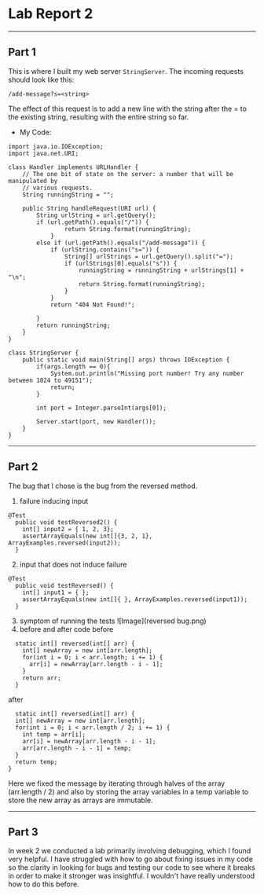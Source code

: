 # Lab Report 2
*** 
## Part 1
This is where I built my web server `StringServer`. The incoming requests should look like this:
```
/add-message?s=<string>
```
The effect of this request is to add a new line with the string after the = to the existing string, resulting with the entire string so far.
* My Code:
```
import java.io.IOException;
import java.net.URI;

class Handler implements URLHandler {
    // The one bit of state on the server: a number that will be manipulated by
    // various requests.
    String runningString = "";

    public String handleRequest(URI url) {
        String urlString = url.getQuery();
        if (url.getPath().equals("/")) {
                return String.format(runningString);
            }
        else if (url.getPath().equals("/add-message")) {
            if (urlString.contains("s=")) {
                String[] urlStrings = url.getQuery().split("=");
                if (urlStrings[0].equals("s")) {
                    runningString = runningString + urlStrings[1] + "\n";
                    return String.format(runningString);
                }
            }
            return "404 Not Found!";

        }
        return runningString;
    }
}

class StringServer {
    public static void main(String[] args) throws IOException {
        if(args.length == 0){
            System.out.println("Missing port number! Try any number between 1024 to 49151");
            return;
        }

        int port = Integer.parseInt(args[0]);

        Server.start(port, new Handler());
    }
}

```




*** 
## Part 2
The bug that I chose is the bug from the reversed method. 
1. failure inducing input 
```
@Test 
  public void testReversed2() {
    int[] input2 = { 1, 2, 3};
    assertArrayEquals(new int[]{3, 2, 1}, ArrayExamples.reversed(input2));
  }
```
2. input that does not induce failure
```
@Test
  public void testReversed() {
    int[] input1 = { };
    assertArrayEquals(new int[]{ }, ArrayExamples.reversed(input1));
  }
  ```
3. symptom of running the tests
![Image](reversed bug.png)
4. before and after code 
before
```
  static int[] reversed(int[] arr) {
    int[] newArray = new int[arr.length];
    for(int i = 0; i < arr.length; i += 1) {
      arr[i] = newArray[arr.length - i - 1];
    }
    return arr;
  }
  ```
  after 
  ```
    static int[] reversed(int[] arr) {
    int[] newArray = new int[arr.length];
    for(int i = 0; i < arr.length / 2; i += 1) {
      int temp = arr[i];
      arr[i] = newArray[arr.length - i - 1];
      arr[arr.length - i - 1] = temp;
    }
    return temp;
  }
 ```
 Here we fixed the message by iterating through halves of the array (arr.length / 2) and also by storing the array variables in a temp variable to store the new array as arrays are immutable. 

***
## Part 3
In week 2 we conducted a lab primarily involving debugging, which I found very helpful. I have struggled with how to go about fixing issues in my code so the clarity in looking for bugs and testing our code to see where it breaks in order to make it stronger was insightful. I wouldn't have really understood how to do this before. 
